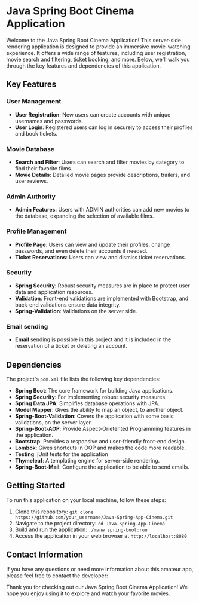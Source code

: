 # Java Spring Boot Cinema Application

Welcome to the Java Spring Boot Cinema Application! This server-side rendering application is designed to provide an immersive movie-watching experience. It offers a wide range of features, including user registration, movie search and filtering, ticket booking, and more. Below, we'll walk you through the key features and dependencies of this application.

## Key Features

### User Management
- **User Registration**: New users can create accounts with unique usernames and passwords.
- **User Login**: Registered users can log in securely to access their profiles and book tickets.

### Movie Database
- **Search and Filter**: Users can search and filter movies by category to find their favorite films.
- **Movie Details**: Detailed movie pages provide descriptions, trailers, and user reviews.

### Admin Authority
- **Admin Features**: Users with ADMIN authorities can add new movies to the database, expanding the selection of available films.

### Profile Management
- **Profile Page**: Users can view and update their profiles, change passwords, and even delete their accounts if needed.
- **Ticket Reservations**: Users can view and dismiss ticket reservations.

### Security
- **Spring Security**: Robust security measures are in place to protect user data and application resources.
- **Validation**: Front-end validations are implemented with Bootstrap, and back-end validations ensure data integrity.
- **Spring-Validation**: Validations on the server side.

### Email sending
- **Email** sending is possible in this project and it is included in the reservation of a ticket or deleting an account.
  
## Dependencies

The project's `pom.xml` file lists the following key dependencies:

- **Spring Boot**: The core framework for building Java applications.
- **Spring Security**: For implementing robust security measures.
- **Spring Data JPA**: Simplifies database operations with JPA.
- **Model Mapper**: Gives the ability to map an object, to another object.
- **Spring-Boot-Validation**: Covers the application with some basic validations, on the server layer.
- **Spring-Boot-AOP**: Provide Aspect-Orietented Programming features in the application. 
- **Bootstrap**: Provides a responsive and user-friendly front-end design.
- **Lombok**: Gives shortcuts in OOP and makes the code more readable.
- **Testing**: jUnit tests for the application
- **Thymeleaf**: A templating engine for server-side rendering.
- **Spring-Boot-Mail**: Configure the application to be able to send emails.
## Getting Started

To run this application on your local machine, follow these steps:

1. Clone this repository: `git clone https://github.com/your_username/Java-Spring-App-Cinema.git`
2. Navigate to the project directory: `cd Java-Spring-App-Cinema`
3. Build and run the application: `./mvnw spring-boot:run`
4. Access the application in your web browser at `http://localhost:8080`

## Contact Information

If you have any questions or need more information about this amateur app, please feel free to contact the developer:

Thank you for checking out our Java Spring Boot Cinema Application! We hope you enjoy using it to explore and watch your favorite movies.
